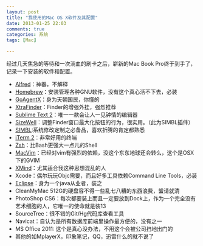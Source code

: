 ```yaml
---
layout: post
title: "我使用的Mac OS X软件及其配置"
date: 2013-01-25 22:03
comments: true
categories: 系统 
tags: [Mac]

---
```


经过几天焦急的等待和一次淌血的刷卡之后，崭新的Mac Book Pro终于到手了，记录一下安装的软件和配置。

- [Alfred][]：神器，不解释
- [Homebrew][]：安装管理各种GNU软件，没有这个真心活不下去，必装
- [GoAgentX][]：身为天朝国民，你懂的
- [XtraFinder][]：Finder的增强外挂，强烈推荐
- [Sublime Text 2][st2]：唯一一款会让人一见钟情的编辑器
- [SizeWell][]：调整Finder窗口最大化按钮的行为，很实用。（此为SIMBL插件）
- [SIMBL][]:系统修改定制之必备品，喜欢折腾的肯定都熟悉<!-- more -->
- [iTerm 2][iTerm2]：非常好用的终端 
- [Zsh][]：比Bash更强大一点儿的Shell
- [MacVim][]：已经对vim有强烈的依赖，没这个东东地球还会转么，这个是OSX下的GVIM
- [XMind][]：尤其适合我这种思想混乱的人
- Xcode：偶尔玩玩Objc需要，而且好多工具依赖Command Line Tools，必装
- [Eclipse][]：身为一个java从业者，装之
- CleanMyMac 512G的硬盘容不得一些乱七八糟的东西浪费，螚请就清
- PhotoShop CS6：每次都要装上而且一定要放到Dock上，作为一个完全没有艺术细胞的人，它唯一的使命就是装13
- SourceTree：很不错的Git/Hg代码库查看工具
- Navicat：自认为是所有数据库前端里操作最方便的，没有之一
- MS Office 2011: 这个是真心没办法，不用这个会被公司扫地出门的
- 其他的如MplayerX，印象笔记，QQ，迅雷什么的就不说了

[xtrafinder]:http://www.trankynam.com/xtrafinder
[Alfred]:http://www.alfredapp.com
[SizeWell]:http://sizewellplugin.com/
[GoAgentX]:https://github.com/ohdarling/GoAgentX/wiki
[iTerm2]:http://www.iterm2.com
[Zsh]:http://www.zsh.org
[Homebrew]:http://mxcl.github.com/homebrew/
[st2]:http://www.sublimetext.com/2
[xmind]:http://www.xmind.net
[MacVim]:http://macvim.org/OSX
[Eclipse]:http://eclipse.org
[SIMBL]:http://www.culater.net/software/SIMBL/SIMBL.php
